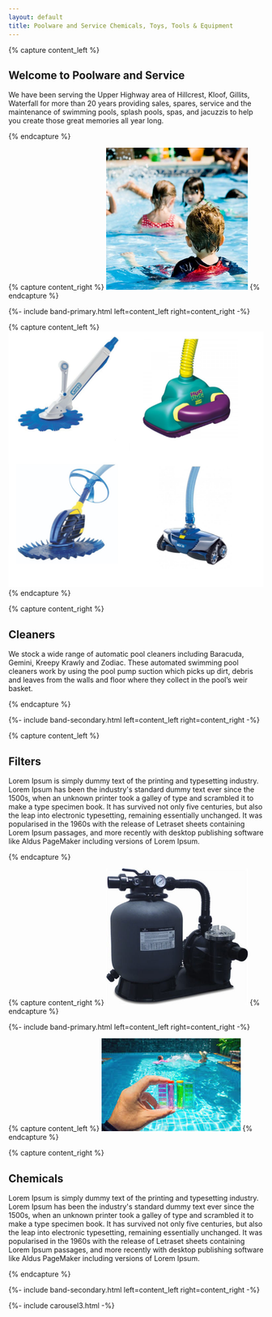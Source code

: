 ```yaml
---
layout: default
title: Poolware and Service Chemicals, Toys, Tools & Equipment
---
```


{% capture content_left %}
## Welcome to Poolware and Service

<p class="lead">
We have been serving the Upper Highway area of Hillcrest, Kloof, Gillits, Waterfall for more than 20 years providing sales, spares, service and the maintenance of swimming pools, splash pools, spas, and jacuzzis to help you create those great memories all year long.
</p>
{% endcapture %}
 
{% capture content_right %}
<img src="/assets/images/kids-in-pool.jpg" class="center-block img-responsive img-thumbnail w-100 h-100 rounded-circle mt-5" style="max-width: 280px" />
{% endcapture %}

{%- include band-primary.html left=content_left right=content_right -%}

{% capture content_left %}
<img src="/assets/images/pool_cleaners.jpg" class="img-responsive img-thumbnail d-none d-md-block w-100 h-100 mt-5"/>
{% endcapture %}

{% capture content_right %}
## Cleaners

<p class="lead">
We stock a wide range of automatic pool cleaners including Baracuda, Gemini, Kreepy Krawly and Zodiac. These automated swimming pool cleaners work by using the pool pump suction which picks up dirt, debris and leaves from the walls and floor where they collect in the pool’s weir basket.
</p>
{% endcapture %}

{%- include band-secondary.html left=content_left right=content_right -%}

{% capture content_left %}

## Filters

<p class="lead">
Lorem Ipsum is simply dummy text of the printing and typesetting industry. Lorem Ipsum has been the industry's standard dummy text ever since the 1500s, when an unknown printer took a galley of type and scrambled it to make a type specimen book. It has survived not only five centuries, but also the leap into electronic typesetting, remaining essentially unchanged. It was popularised in the 1960s with the release of Letraset sheets containing Lorem Ipsum passages, and more recently with desktop publishing software like Aldus PageMaker including versions of Lorem Ipsum.
</p>
{% endcapture %}
 
{% capture content_right %}
<img src="/assets/images/filter.jpg" class="center-block img-responsive img-thumbnail w-100 h-100 mt-5" style="max-width: 280px" />
{% endcapture %}

{%- include band-primary.html left=content_left right=content_right -%}

{% capture content_left %}
<img src="/assets/images/chemicals.jpg" class="img-responsive img-thumbnail d-none d-md-block w-100 h-100 mt-5"/>
{% endcapture %}

{% capture content_right %}
## Chemicals

<p class="lead">
Lorem Ipsum is simply dummy text of the printing and typesetting industry. Lorem Ipsum has been the industry's standard dummy text ever since the 1500s, when an unknown printer took a galley of type and scrambled it to make a type specimen book. It has survived not only five centuries, but also the leap into electronic typesetting, remaining essentially unchanged. It was popularised in the 1960s with the release of Letraset sheets containing Lorem Ipsum passages, and more recently with desktop publishing software like Aldus PageMaker including versions of Lorem Ipsum.
</p>

{% endcapture %}

{%- include band-secondary.html left=content_left right=content_right -%}

{%- include carousel3.html -%}